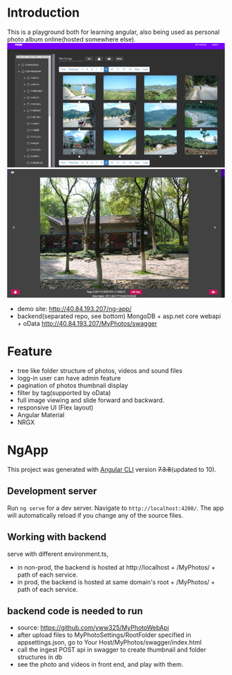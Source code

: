# Introduction

This is a playground both for learning angular, also being used as personal photo album online(hosted somewhere else).
![Image of UI](https://github.com/yww325/ng-app/blob/master/docs/Capture1.PNG)
![Image of UI2](https://github.com/yww325/ng-app/blob/master/docs/Capture2.PNG)
* demo site: http://40.84.193.207/ng-app/
* backend(separated repo, see bottom) MongoDB + asp.net core webapi + oData http://40.84.193.207/MyPhotos/swagger
# Feature

* tree like folder structure of photos, videos and sound files
* logg-in user can have admin feature
* pagination of photos thumbnail display 
* filter by tag(supported by oData)
* full image viewing and slide forward and backward. 
* responsive UI (Flex layout)
* Angular Material
* NRGX

# NgApp

This project was generated with [Angular CLI](https://github.com/angular/angular-cli) version ~~7.3.8~~(updated to 10).

## Development server

Run `ng serve` for a dev server. Navigate to `http://localhost:4200/`. The app will automatically reload if you change any of the source files.

## Working with backend
serve with different environment.ts, 
* in non-prod, the backend is hosted at http://localhost + /MyPhotos/ + path of each service.
* in prod, the backend is hosted at same domain's root +  /MyPhotos/ + path of each service.

## backend code is needed to run
* source: https://github.com/yww325/MyPhotoWebApi
* after upload files to MyPhotoSettings/RootFolder specified in appsettings.json, 
   go to Your Host/MyPhotos/swagger/index.html
* call the ingest POST api in swagger to create thumbnail and folder structures in db
* see the photo and videos in front end, and play with them.

